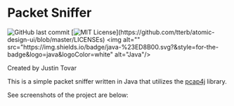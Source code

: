# Packet Sniffer
![GitHub last commit](https://img.shields.io/github/last-commit/google/skia.svg?style=flat)
[![MIT License](https://img.shields.io/apm/l/atomic-design-ui.svg?)](https://github.com/tterb/atomic-design-ui/blob/master/LICENSEs)
<img alt="" src="https://img.shields.io/badge/java-%23ED8B00.svg?&style=for-the-badge&logo=java&logoColor=white" alt="Java"/>

Created by Justin Tovar

This is a simple packet sniffer written in Java that utilizes the [pcap4j](https://github.com/kaitoy/pcap4j) library.

See screenshots of the project are below: